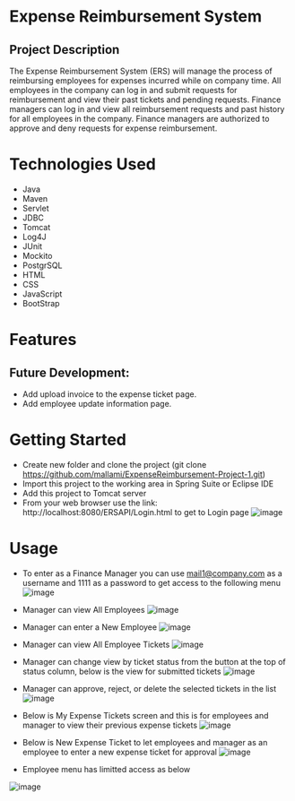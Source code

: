# Expense Reimbursement System
## Project Description
The Expense Reimbursement System (ERS) will manage the process of reimbursing employees for expenses incurred while on company time. All employees in the company can log in and submit requests for reimbursement and view their past tickets and pending requests. Finance managers can log in and view all reimbursement requests and past history for all employees in the company. Finance managers are authorized to approve and deny requests for expense reimbursement.

# Technologies Used
* Java
* Maven
* Servlet
* JDBC
* Tomcat
* Log4J
* JUnit
* Mockito
* PostgrSQL
* HTML
* CSS
* JavaScript
* BootStrap

# Features
## Future Development:
* Add upload invoice to the expense ticket page.
* Add employee update information page.
                    
# Getting Started
* Create new folder and clone the project (git clone https://github.com/mallami/ExpenseReimbursement-Project-1.git)
* Import this project to the working area in Spring Suite or Eclipse IDE
* Add this project to Tomcat server
* From your web browser use the link: http://localhost:8080/ERSAPI/Login.html to get to Login page
![image](https://user-images.githubusercontent.com/71060267/105922101-8fdf3000-5fff-11eb-8302-53e887a99306.png)

# Usage
* To enter as a Finance Manager you can use mail1@company.com as a username and 1111 as a password to get access to the following menu
![image](https://user-images.githubusercontent.com/71060267/105922668-b3ef4100-6000-11eb-8ba4-f08d505342db.png)

* Manager can view All Employees
![image](https://user-images.githubusercontent.com/71060267/105923468-011fe280-6002-11eb-90fa-2b3f6d9ce2e9.png)

* Manager can enter a New Employee
![image](https://user-images.githubusercontent.com/71060267/105923521-1d238400-6002-11eb-9dee-225d1355f4d9.png)

* Manager can view All Employee Tickets
![image](https://user-images.githubusercontent.com/71060267/105923645-48a66e80-6002-11eb-8c00-522428e3bd84.png)

* Manager can change view by ticket status from the button at the top of status column, below is the view for submitted tickets
![image](https://user-images.githubusercontent.com/71060267/105923794-80adb180-6002-11eb-9b05-bb76a63c5c77.png)

* Manager can approve, reject, or delete the selected tickets in the list
![image](https://user-images.githubusercontent.com/71060267/105923890-b9e62180-6002-11eb-9d06-ae9c583bb4f5.png)

* Below is My Expense Tickets screen and this is for employees and manager to view their previous expense tickets
![image](https://user-images.githubusercontent.com/71060267/105924245-82c44000-6003-11eb-81ac-a07deefb3440.png)

* Below is New Expense Ticket to let employees and manager as an employee to enter a new expense ticket for approval
![image](https://user-images.githubusercontent.com/71060267/105924305-ab4c3a00-6003-11eb-8074-df2b18bbf374.png)

* Employee menu has limitted access as below

![image](https://user-images.githubusercontent.com/71060267/105924704-768cb280-6004-11eb-8fdc-162c8e604070.png)







